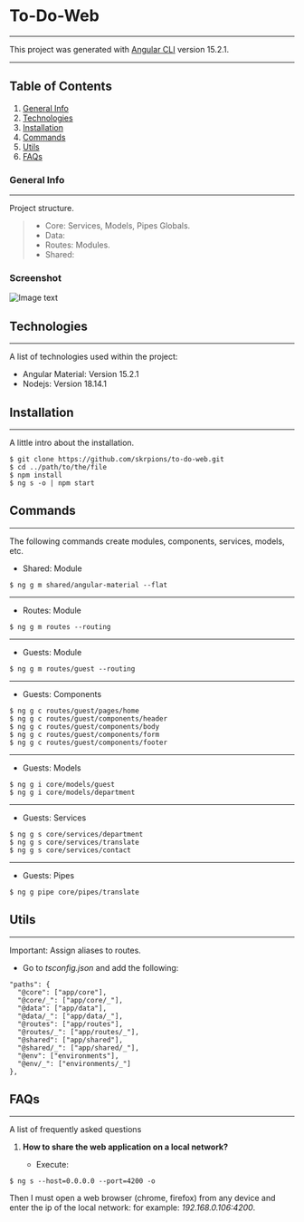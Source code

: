 # To-Do-Web

---

This project was generated with [Angular CLI](https://github.com/angular/angular-cli) version 15.2.1.

---

## Table of Contents

1. [General Info](#general-info)
2. [Technologies](#technologies)
3. [Installation](#installation)
4. [Commands](#commands)
5. [Utils](#utils)
6. [FAQs](#faqs)

### General Info

---

Project structure.

> - Core: Services, Models, Pipes Globals.
> - Data:
> - Routes: Modules.
> - Shared:

### Screenshot

![Image text](https://images.unsplash.com/photo-1661956600684-97d3a4320e45?ixlib=rb-4.0.3&ixid=MnwxMjA3fDF8MHxwaG90by1wYWdlfHx8fGVufDB8fHx8&auto=format&fit=crop&w=1170&q=80)

## Technologies

---

A list of technologies used within the project:

- Angular Material: Version 15.2.1
- Nodejs: Version 18.14.1

## Installation

---

A little intro about the installation.

```
$ git clone https://github.com/skrpions/to-do-web.git
$ cd ../path/to/the/file
$ npm install
$ ng s -o | npm start
```

## Commands

---

The following commands create modules, components, services, models, etc.

- Shared: Module

```
$ ng g m shared/angular-material --flat
```

---

- Routes: Module

```
$ ng g m routes --routing
```

---

- Guests: Module

```
$ ng g m routes/guest --routing
```

---

- Guests: Components

```
$ ng g c routes/guest/pages/home
$ ng g c routes/guest/components/header
$ ng g c routes/guest/components/body
$ ng g c routes/guest/components/form
$ ng g c routes/guest/components/footer
```

---

- Guests: Models

```
$ ng g i core/models/guest
$ ng g i core/models/department
```

---

- Guests: Services

```
$ ng g s core/services/department
$ ng g s core/services/translate
$ ng g s core/services/contact
```

---

- Guests: Pipes

```
$ ng g pipe core/pipes/translate
```

## Utils

---

Important: Assign aliases to routes.

- Go to _tsconfig.json_ and add the following:

```
"paths": {
  "@core": ["app/core"],
  "@core/_": ["app/core/_"],
  "@data": ["app/data"],
  "@data/_": ["app/data/_"],
  "@routes": ["app/routes"],
  "@routes/_": ["app/routes/_"],
  "@shared": ["app/shared"],
  "@shared/_": ["app/shared/_"],
  "@env": ["environments"],
  "@env/_": ["environments/_"]
},
```

## FAQs

---

A list of frequently asked questions

1. **How to share the web application on a local network?**

   - Execute:

```
$ ng s --host=0.0.0.0 --port=4200 -o
```

Then I must open a web browser (chrome, firefox) from any device and enter the ip of the local network: for example: _192.168.0.106:4200_.
